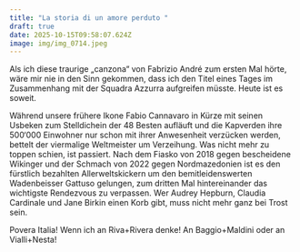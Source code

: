 ```yaml
---
title: "La storia di un amore perduto "
draft: true
date: 2025-10-15T09:58:07.624Z
image: img/img_0714.jpeg
---
```

Als ich diese traurige „canzona“ von Fabrizio André zum ersten Mal hörte, wäre mir nie in den Sinn gekommen, dass ich den Titel eines Tages im Zusammenhang mit der Squadra Azzurra aufgreifen müsste. Heute ist es soweit.

Während unsere frühere Ikone Fabio Cannavaro in Kürze mit seinen Usbeken zum Stelldichein der 48 Besten aufläuft und die Kapverden ihre 500‘000 Einwohner nur schon mit ihrer Anwesenheit verzücken werden, bettelt der viermalige Weltmeister um Verzeihung. Was nicht mehr zu toppen schien, ist passiert. Nach dem Fiasko von 2018 gegen bescheidene Wikinger und der Schmach von 2022 gegen Nordmazedonien ist es den fürstlich bezahlten Allerweltskickern um den bemitleidenswerten Wadenbeisser Gattuso gelungen, zum dritten Mal hintereinander das wichtigste Rendezvous zu verpassen. Wer Audrey Hepburn, Claudia Cardinale und Jane Birkin einen Korb gibt, muss nicht mehr ganz bei Trost sein.

Povera Italia! Wenn ich an Riva+Rivera denke! An Baggio+Maldini oder an Vialli+Nesta!